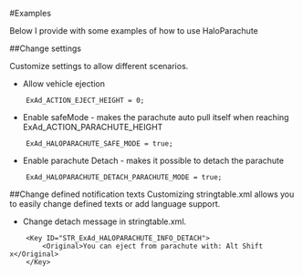 #Examples

Below I provide with some examples of how to use HaloParachute

##Change settings 

Customize settings to allow different scenarios.
* Allow vehicle ejection
```sqf
	ExAd_ACTION_EJECT_HEIGHT = 0;
```  
* Enable safeMode - makes the parachute auto pull itself when reaching ExAd_ACTION_PARACHUTE_HEIGHT
```sqf
	ExAd_HALOPARACHUTE_SAFE_MODE = true;
```  
* Enable parachute Detach - makes it possible to detach the parachute
```sqf
	ExAd_HALOPARACHUTE_DETACH_PARACHUTE_MODE = true;
```  
##Change defined notification texts
Customizing stringtable.xml allows you to easily change defined texts or add language support.
* Change detach message in stringtable.xml.
```sqf
	<Key ID="STR_ExAd_HALOPARACHUTE_INFO_DETACH">
		<Original>You can eject from parachute with: Alt Shift x</Original>
	</Key>
```